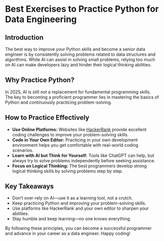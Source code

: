 # Best Exercises to Practice Python for Data Engineering

## Introduction
The best way to improve your Python skills and become a senior data engineer is by consistently solving problems related to data structures and algorithms. While AI can assist in solving small problems, relying too much on AI can make developers lazy and hinder their logical thinking abilities.

## Why Practice Python?
In 2025, AI is still not a replacement for fundamental programming skills. The key to becoming a proficient programmer lies in mastering the basics of Python and continuously practicing problem-solving.

## How to Practice Effectively
- **Use Online Platforms:** Websites like [HackerRank](https://www.hackerrank.com/) provide excellent coding challenges to improve your problem-solving skills.
- **Code in Your Own Editor:** Practicing in your own development environment helps you get comfortable with real-world coding scenarios.
- **Learn with AI but Think for Yourself:** Tools like ChatGPT can help, but always try to solve problems independently before seeking assistance.
- **Focus on Logical Thinking:** The best programmers develop strong logical thinking skills by solving problems step by step.

## Key Takeaways
- Don’t over-rely on AI—use it as a learning tool, not a crutch.
- Keep practicing Python and improving your problem-solving skills.
- Use platforms like HackerRank and your own editor to sharpen your abilities.
- Stay humble and keep learning—no one knows everything.

By following these principles, you can become a successful programmer and advance in your career as a data engineer. Happy coding!

